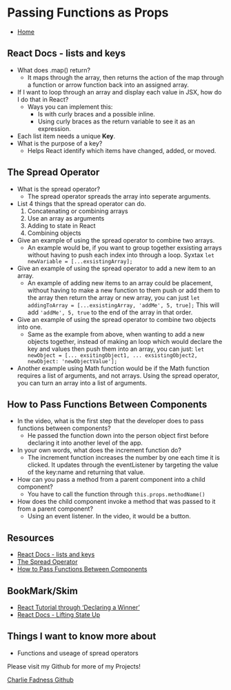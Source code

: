 # Passing Functions as Props

- [Home](https://fadnesscharlie.github.io/reading-notes/301/)

## React Docs - lists and keys

- What does .map() return?
  - It maps through the array, then returns the action of the map through a function or arrow function back into an assigned array.
- If I want to loop through an array and display each value in JSX, how do I do that in React?
  - Ways you can implement this:
    - Is with curly braces and a possible inline.
    - Using curly braces as the return variable to see it as an expression.
- Each list item needs a unique **Key**.
- What is the purpose of a key?
  - Helps React identify which items have changed, added, or moved.

## The Spread Operator

- What is the spread operator?
  - The spread operator spreads the array into seperate arguments.
- List 4 things that the spread operator can do.
  1. Concatenating or combining arrays
  2. Use an array as arguments
  3. Adding to state in React
  4. Combining objects
- Give an example of using the spread operator to combine two arrays.
  - An example would be, if you want to group together exsisting arrays without having to push each index into through a loop. Syxtax `let newVariable = [...exsistingArray];`
- Give an example of using the spread operator to add a new item to an array.
  - An example of adding new items to an array could be placement, without having to make a new function to them push or add them to the array then return the array or new array, you can just `let addingToArray = [...exsistingArray, 'addMe', 5, true];` This will add `'addMe', 5, true` to the end of the array in that order.
- Give an example of using the spread operator to combine two objects into one.
  - Same as the example from above, when wanting to add a new objects together, instead of making an loop which would declare the key and values then push them into an array, you can just: `let newObject = [... exsitingObject1, ... exsistingObject2, newObject: 'newObjectValue'];`
- Another example using Math function would be if the Math function requires a list of arguments, and not arrays. Using the spread operator, you can turn an array into a list of arguments.

## How to Pass Functions Between Components

- In the video, what is the first step that the developer does to pass functions between components?
  - He passed the function down into the person object first before declaring it into another level of the app.
- In your own words, what does the increment function do?
  - The increment function increases the number by one each time it is clicked. It updates through the eventListener by targeting the value of the key:name and returning that value.
- How can you pass a method from a parent component into a child component?
  - You have to call the function through `this.props.methodName()`
- How does the child component invoke a method that was passed to it from a parent component?
  - Using an event listener. In the video, it would be a button.

## Resources

- [React Docs - lists and keys](https://reactjs.org/docs/lists-and-keys.html)
- [The Spread Operator](https://medium.com/coding-at-dawn/how-to-use-the-spread-operator-in-javascript-b9e4a8b06fab)
- [How to Pass Functions Between Components](https://www.youtube.com/watch?v=c05OL7XbwXU)

## BookMark/Skim

- [React Tutorial through ‘Declaring a Winner’](https://reactjs.org/tutorial/tutorial.html)
- [React Docs - Lifting State Up](https://reactjs.org/docs/lifting-state-up.html)

## Things I want to know more about

- Functions and useage of spread operators

Please visit my Github for more of my Projects!

[Charlie Fadness Github](https://github.com/fadnesscharlie)
